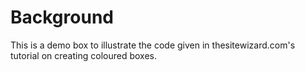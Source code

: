 # **Background**
<div id="demobox">  
This is a demo box to illustrate the code given in thesitewizard.com's tutorial on creating coloured boxes.  
</div>
